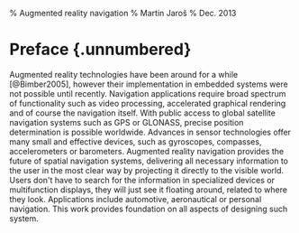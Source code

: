 % Augmented reality navigation
% Martin Jaroš
% Dec. 2013

# Preface {.unnumbered}

Augmented reality technologies have been around for a while [@Bimber2005],
however their implementation in embedded systems were not possible until recently.
Navigation applications require broad spectrum of functionality such as video processing,
accelerated graphical rendering and of course the navigation itself.
With public access to global satellite navigation systems such as GPS or GLONASS,
precise position determination is possible worldwide.
Advances in sensor technologies offer many small and effective devices,
such as gyroscopes, compasses, accelerometers or barometers.
Augmented reality navigation provides the future of spatial navigation systems,
delivering all necessary information to the user in the most clear way
by projecting it directly to the visible world.
Users don't have to search for the information in specialized devices or multifunction displays,
they will just see it floating around, related to where they look.
Applications include automotive, aeronautical or personal navigation.
This work provides foundation on all aspects of designing such system.

